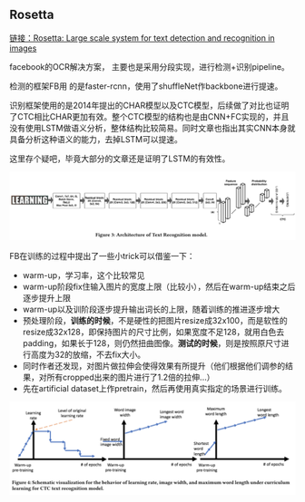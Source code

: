 ## Rosetta

[链接：Rosetta: Large scale system for text detection and recognition in images](https://arxiv.org/pdf/1910.05085.pdf)

facebook的OCR解决方案， 主要也是采用分段实现，进行检测+识别pipeline。

检测的框架FB用 的是faster-rcnn，使用了shuffleNet作backbone进行提速。

识别框架使用的是2014年提出的CHAR模型以及CTC模型，后续做了对比也证明了CTC相比CHAR更加有效。整个CTC模型的结构也是由CNN+FC实现的，并且没有使用LSTM做语义分析，整体结构比较简易。同时文章也指出其实CNN本身就具备分析这种语义的能力，去掉LSTM可以提速。

这里存个疑吧，毕竟大部分的文章还是证明了LSTM的有效性。

![reocogniton](_assets/rosetta-r.png)

FB在训练的过程中提出了一些小trick可以借鉴一下：

- warm-up，学习率，这个比较常见
- warm-up阶段fix住输入图片的宽度上限（比较小），然后在warm-up结束之后逐步提升上限
- warm-up以及训阶段逐步提升输出词长的上限，随着训练的推进逐步增大
- 预处理阶段，**训练的时候**，不是硬性的把图片resize成32x100，而是软性的resize成32x128，即保持图片的尺寸比例，如果宽度不足128，就用白色去padding，如果长于128，则仍然扭曲图像。**测试的时候**，则是按照原尺寸进行高度为32的放缩，不去fix大小。
- 同时作者还发现，对图片做拉伸会使得效果有所提升（他们根据他们调参的结果，对所有cropped出来的图片进行了1.2倍的拉伸...）
- 先在artificial dataset上作pretrain，然后再使用真实指定的场景进行训练。

![pic](_assets/rosetta-warm-up.png)



